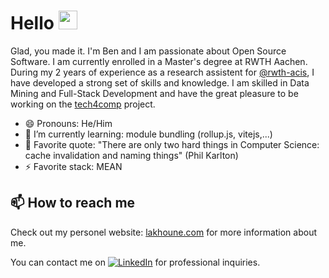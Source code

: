 # Hello <img src="https://raw.githubusercontent.com/MartinHeinz/MartinHeinz/master/wave.gif" width="30px">

Glad, you made it. I'm Ben and I am passionate about Open Source Software. I am currently enrolled in a Master's degree at RWTH Aachen. During my 2 years of experience as a research assistent for [@rwth-acis](https://github.com/rwth-acis), I have developed a strong set of skills and knowledge. I am skilled in Data Mining and Full-Stack Development and have the great pleasure to be working on the [tech4comp](https://tech4comp.de/) project.

- 😄 Pronouns: He/Him
- 🌱 I’m currently learning: module bundling (rollup.js, vitejs,...)
- 🧠 Favorite quote: "There are only two hard things in Computer Science: cache invalidation and naming things" (Phil Karlton)
- ⚡️ Favorite stack: MEAN 


## 📫 How to reach me

Check out my personel website: [lakhoune.com](https://lakhoune.com/) for more information about me.

You can contact me on [![LinkedIn][2.2]][2] for professional inquiries.

[2.2]: https://raw.githubusercontent.com/MartinHeinz/MartinHeinz/master/linkedin-3-16.png (LinkedIn icon without padding)

[2]: https://www.linkedin.com/in/ben-lakhoune-235712223
<!--
**lakhoune/lakhoune** is a ✨ _special_ ✨ repository because its `README.md` (this file) appears on your GitHub profile.

Here are some ideas to get you started:

- 🔭 I’m currently working on ...
- 🌱 I’m currently learning ...
- 👯 I’m looking to collaborate on ...
- 🤔 I’m looking for help with ...
- 💬 Ask me about ...
- 📫 How to reach me: ...
- 😄 Pronouns: ...
- ⚡ Fun fact: ...
-->
